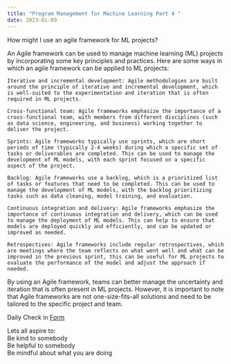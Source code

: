 ```yaml
---
title: "Program Management for Machine Learning Part 4 "
date: 2023-01-09
---  
```

How might I use an agile framework for ML projects?

An Agile framework can be used to manage machine learning (ML) projects by incorporating some key principles and practices. Here are some ways in which an agile framework can be applied to ML projects:

    Iterative and incremental development: Agile methodologies are built around the principle of iterative and incremental development, which is well-suited to the experimentation and iteration that is often required in ML projects.

    Cross-functional team: Agile frameworks emphasize the importance of a cross-functional team, with members from different disciplines (such as data science, engineering, and business) working together to deliver the project.

    Sprints: Agile frameworks typically use sprints, which are short periods of time (typically 2-4 weeks) during which a specific set of tasks or deliverables are completed. This can be used to manage the development of ML models, with each sprint focused on a specific aspect of the project.

    Backlog: Agile frameworks use a backlog, which is a prioritized list of tasks or features that need to be completed. This can be used to manage the development of ML models, with the backlog prioritizing tasks such as data cleaning, model training, and evaluation.

    Continuous integration and delivery: Agile frameworks emphasize the importance of continuous integration and delivery, which can be used to manage the deployment of ML models. This can help to ensure that models are deployed quickly and efficiently, and can be updated or improved as needed.

    Retrospectives: Agile frameworks include regular retrospectives, which are meetings where the team reflects on what went well and what can be improved in the previous sprint, this can be useful for ML projects to evaluate the performance of the model and adjust the approach if needed.

By using an Agile framework, teams can better manage the uncertainty and iteration that is often present in ML projects. However, it is important to note that Agile frameworks are not one-size-fits-all solutions and need to be tailored to the specific project and team.

Daily Check in [Form](https://forms.gle/BRA4EH2sMoZdLPgE8)  

Lets all aspire to:  
Be kind to somebody  
Be helpful to somebody  
Be mindful about what you are doing
